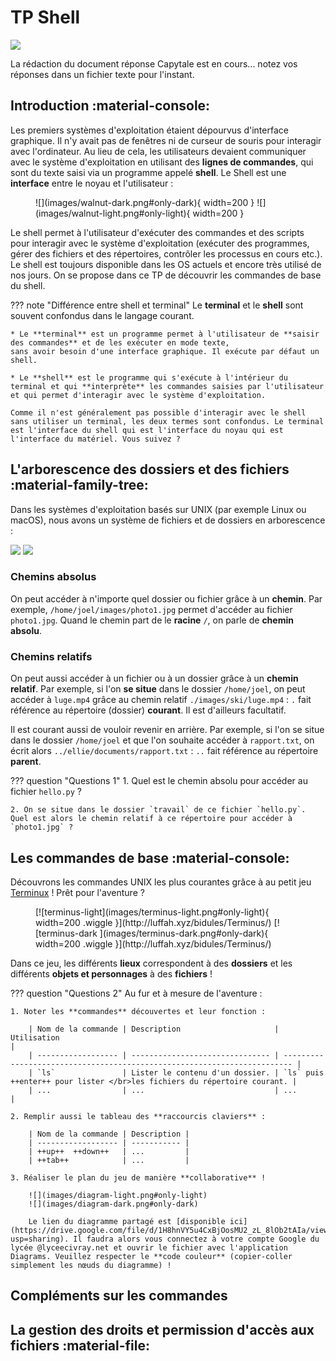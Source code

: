 # TP Shell 

![](images/shell.png)

La rédaction du document réponse Capytale est en cours... notez vos réponses dans un fichier texte pour l'instant.

## Introduction :material-console:

Les premiers systèmes d'exploitation étaient dépourvus d'interface graphique. Il n'y avait pas de fenêtres ni de curseur de souris pour interagir avec l'ordinateur. Au lieu de cela, les utilisateurs devaient communiquer avec le système d'exploitation en utilisant des **lignes de commandes**, qui sont du texte saisi via un programme appelé **shell**. Le Shell est une <b>interface</b> entre le noyau et l'utilisateur :

<figure markdown>
![](images/walnut-dark.png#only-dark){ width=200 }
![](images/walnut-light.png#only-light){ width=200 }
</figure>

Le shell permet à l'utilisateur d'exécuter des commandes et des scripts pour interagir avec le système d'exploitation (exécuter des programmes, gérer des fichiers et des répertoires, contrôler les processus en cours etc.). Le shell est toujours disponible dans les OS actuels et encore très utilisé de nos jours. On se propose dans ce TP de découvrir les commandes de base du shell.

??? note "Différence entre shell et terminal"
    Le **terminal** et le **shell** sont souvent confondus dans le langage courant.

    * Le **terminal** est un programme permet à l'utilisateur de **saisir des commandes** et de les exécuter en mode texte,
    sans avoir besoin d'une interface graphique. Il exécute par défaut un shell.

    * Le **shell** est le programme qui s'exécute à l'intérieur du terminal et qui **interprète** les commandes saisies par l'utilisateur et qui permet d'interagir avec le système d'exploitation.

    Comme il n'est généralement pas possible d'interagir avec le shell sans utiliser un terminal, les deux termes sont confondus. Le terminal est l'interface du shell qui est l'interface du noyau qui est l'interface du matériel. Vous suivez ?

## L'arborescence des dossiers et des fichiers :material-family-tree:

Dans les systèmes d'exploitation basés sur UNIX (par exemple Linux ou macOS), nous avons un système de fichiers et de dossiers en arborescence :

![](images/folder-light.png#only-light)
![](images/folder-dark.png#only-dark)

### Chemins absolus

On peut accéder à n'importe quel dossier ou fichier grâce à un **chemin**. Par exemple, `/home/joel/images/photo1.jpg` permet d'accéder au fichier `photo1.jpg`. Quand le chemin part de le **racine** `/`, on parle de **chemin absolu**.

### Chemins relatifs

On peut aussi accéder à un fichier ou à un dossier grâce à un **chemin relatif**. Par exemple, si l'on **se situe** dans le dossier `/home/joel`, on peut accéder à `luge.mp4` grâce au chemin relatif `./images/ski/luge.mp4` : `.` fait référence au répertoire (dossier) **courant**. Il est d'ailleurs facultatif.

Il est courant aussi de vouloir revenir en arrière. Par exemple, si l'on se situe dans le dossier `/home/joel` et que l'on souhaite accéder à `rapport.txt`, on écrit alors `../ellie/documents/rapport.txt` : `..` fait référence au répertoire **parent**.

??? question "Questions 1"
    1. Quel est le chemin absolu pour accéder au fichier `hello.py` ? 
    
    2. On se situe dans le dossier `travail` de ce fichier `hello.py`. Quel est alors le chemin relatif à ce répertoire pour accéder à `photo1.jpg` ? 

## Les commandes de base :material-console:

Découvrons les commandes UNIX les plus courantes grâce à au petit jeu [Terminux](http://luffah.xyz/bidules/Terminus/) ! Prêt pour l'aventure ?

<figure markdown>
[![terminus-light](images/terminus-light.png#only-light){ width=200 .wiggle }](http://luffah.xyz/bidules/Terminus/)
[![terminus-dark ](images/terminus-dark.png#only-dark){ width=200 .wiggle }](http://luffah.xyz/bidules/Terminus/)
</figure>

Dans ce jeu, les différents **lieux** correspondent à des **dossiers** et les différents **objets et personnages** à des **fichiers** !

??? question "Questions 2"
    Au fur et à mesure de l'aventure :

    1. Noter les **commandes** découvertes et leur fonction :

        | Nom de la commande | Description                     | Utilisation                                                              |
        | ------------------ | ------------------------------- | ------------------------------------------------------------------------ |
        | `ls`               | Lister le contenu d'un dossier. | `ls` puis ++enter++ pour lister </br>les fichiers du répertoire courant. |
        | ...                | ...                             | ...                                                                      |

    2. Remplir aussi le tableau des **raccourcis claviers** :

        | Nom de la commande | Description |
        | ------------------ | ----------- |
        | ++up++  ++down++   | ...         |
        | ++tab++            | ...         |

    3. Réaliser le plan du jeu de manière **collaborative** ! 

        ![](images/diagram-light.png#only-light)
        ![](images/diagram-dark.png#only-dark)

        Le lien du diagramme partagé est [disponible ici](https://drive.google.com/file/d/1H8hnVY5u4CxBjOosMU2_zL_8lOb2tAIa/view?usp=sharing). Il faudra alors vous connectez à votre compte Google du lycée @lyceecivray.net et ouvrir le fichier avec l'application Diagrams. Veuillez respecter le **code couleur** (copier-coller simplement les nœuds du diagramme) !

## Compléments sur les commandes

## La gestion des droits et permission d'accès aux fichiers :material-file:


<!-- 
```console
$ cd /home
$ cd /mes_photos
$ cd -
```


++ctrl+r++

++up++


https://betterprogramming.pub/the-most-productive-shell-commands-and-command-line-tricks-ec1415283259

https://www.reddit.com/r/linux/comments/b4khut/basic_linux_commands/ -->